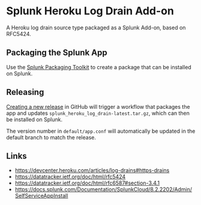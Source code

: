 # Splunk Heroku Log Drain Add-on

A Heroku log drain source type packaged as a Splunk Add-on, based on RFC5424.

## Packaging the Splunk App

Use the [Splunk Packaging Toolkit](https://dev.splunk.com/enterprise/docs/releaseapps/packageapps/packagingtoolkit/) to create a package that can be installed on Splunk.

## Releasing

[Creating a new release](https://docs.github.com/en/repositories/releasing-projects-on-github/managing-releases-in-a-repository#creating-a-release) in GitHub will trigger a workflow that packages the app and updates `splunk_heroku_log_drain-latest.tar.gz`, which can then be installed on Splunk.

The version number in `default/app.conf` will automatically be updated in the default branch to match the release.

## Links

* https://devcenter.heroku.com/articles/log-drains#https-drains
* https://datatracker.ietf.org/doc/html/rfc5424
* https://datatracker.ietf.org/doc/html/rfc6587#section-3.4.1
* https://docs.splunk.com/Documentation/SplunkCloud/8.2.2202/Admin/SelfServiceAppInstall
